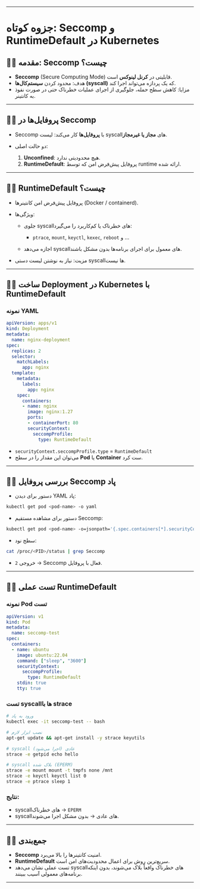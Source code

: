 

---

# جزوه کوتاه: Seccomp و RuntimeDefault در Kubernetes

## ۱️⃣ مقدمه: Seccomp چیست؟

* **Seccomp** (Secure Computing Mode) قابلیتی در **کرنل لینوکس** است.
* هدف: محدود کردن **سیستم‌کال‌ها (syscall)** که یک پردازه می‌تواند اجرا کند.
* مزایا: کاهش سطح حمله، جلوگیری از اجرای عملیات خطرناک حتی در صورت نفوذ به کانتینر.

---

## ۲️⃣ پروفایل‌ها در Seccomp

* Seccomp با **پروفایل‌ها** کار می‌کند: لیست syscallهای **مجاز یا غیرمجاز**.
* دو حالت اصلی:

  1. **Unconfined**: هیچ محدودیتی ندارد.
  2. **RuntimeDefault**: پروفایل پیش‌فرض امن که توسط runtime ارائه شده.

---

## ۳️⃣ RuntimeDefault چیست؟

* پروفایل پیش‌فرض امن کانتینرها (Docker / containerd).
* ویژگی‌ها:

  * جلوی syscallهای خطرناک یا کم‌کاربرد را می‌گیرد:

    * `ptrace`, `mount`, `keyctl`, `kexec`, `reboot` و …
  * اجازه می‌دهد syscallهای معمول برای اجرای برنامه‌ها بدون مشکل باشند.
* مزیت: نیاز به نوشتن لیست دستی syscallها نیست.

---

## ۴️⃣ ساخت Deployment در Kubernetes با RuntimeDefault

### نمونه YAML

```yaml
apiVersion: apps/v1
kind: Deployment
metadata:
  name: nginx-deployment
spec:
  replicas: 2
  selector:
    matchLabels:
      app: nginx
  template:
    metadata:
      labels:
        app: nginx
    spec:
      containers:
      - name: nginx
        image: nginx:1.27
        ports:
        - containerPort: 80
        securityContext:
          seccompProfile:
            type: RuntimeDefault
```

* `securityContext.seccompProfile.type` = `RuntimeDefault`
* می‌توان این مقدار را در سطح **Pod** یا **Container** ست کرد.

---

## ۵️⃣ بررسی پروفایل Seccomp پاد

* دستور برای دیدن YAML پاد:

```bash
kubectl get pod <pod-name> -o yaml
```

* دستور برای مشاهده مستقیم Seccomp:

```bash
kubectl get pod <pod-name> -o=jsonpath='{.spec.containers[*].securityContext.seccompProfile}'
```

* سطح نود:

```bash
cat /proc/<PID>/status | grep Seccomp
```

* خروجی `2` → Seccomp فعال با پروفایل.

---

## ۶️⃣ تست عملی RuntimeDefault

### نمونه Pod تست

```yaml
apiVersion: v1
kind: Pod
metadata:
  name: seccomp-test
spec:
  containers:
  - name: ubuntu
    image: ubuntu:22.04
    command: ["sleep", "3600"]
    securityContext:
      seccompProfile:
        type: RuntimeDefault
    stdin: true
    tty: true
```

### تست syscallها با strace

```bash
# ورود به پاد
kubectl exec -it seccomp-test -- bash

# نصب ابزار لازم
apt-get update && apt-get install -y strace keyutils

# syscall عادی (اجرا می‌شود)
strace -e getpid echo hello

# syscall بلاک شده (EPERM)
strace -e mount mount -t tmpfs none /mnt
strace -e keyctl keyctl list 0
strace -e ptrace sleep 1
```

### نتایج:

* syscallهای خطرناک → `EPERM`
* syscallهای عادی → بدون مشکل اجرا می‌شوند.

---

## ۷️⃣ جمع‌بندی

* **Seccomp** امنیت کانتینرها را بالا می‌برد.
* **RuntimeDefault** سریع‌ترین روش برای اعمال محدودیت‌های امن است.
* تست عملی نشان می‌دهد syscallهای خطرناک واقعاً بلاک می‌شوند، بدون اینکه برنامه‌های معمولی آسیب ببینند.

---

